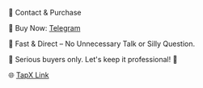 💼 Contact & Purchase

🔹 Buy Now: [Telegram](https://t.me/meomundep)

🔹 Fast & Direct – No Unnecessary Talk or Silly Question.

📌 Serious buyers only. Let's keep it professional! 🚀

🌐 [TapX Link](https://t.me/tapxbattle_bot?start=9df80e00-5a57-4466-a4f7-a4535651a8de)
